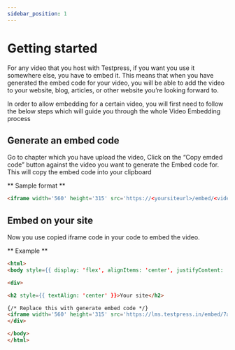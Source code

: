 ```yaml
---
sidebar_position: 1
---
```


# Getting started

For any video that you host with Testpress, if you want you use it somewhere else, you have to embed it. This means that when you have generated the embed code for your video, you will be able to add the video to your website, blog, articles, or other website you’re looking forward to.

In order to allow embedding for a certain video, you will first need to follow the below steps which will guide you through the whole Video Embedding process

## Generate an embed code

Go to chapter which you have upload the video, Click on the “Copy emded code” button against the video you want to generate the Embed code for. This will copy the embed code into your clipboard

** Sample format **

```html 
<iframe width='560' height='315' src='https://<yoursiteurl>/embed/<video_id>/?access_token=<auth_token>' title='<video title>' frameborder='0' allow='accelerometer; autoplay; clipboard-write; encrypted-media; gyroscope; picture-in-picture' allowfullscreen></iframe>
```

## Embed on your site

Now you use copied iframe code in your code to embed the video. 

** Example **
```html live showLineNumbers
<html>
<body style={{ display: 'flex', alignItems: 'center', justifyContent: 'center', height: '50vh', }}>

<div>

<h2 style={{ textAlign: 'center' }}>Your site</h2>

{/* Replace this with generate embed code */}
<iframe width='560' height='315' src='https://lms.testpress.in/embed/7aBM7cOyDTi/?access_token=ef5c288a-ee85-4840-a4f3-f39d7091938f' title='Physical World, Units and Measurements' frameborder='0' allow='accelerometer; autoplay; clipboard-write; encrypted-media; gyroscope; picture-in-picture' allowfullscreen></iframe>
</div>

</body>
</html>
```